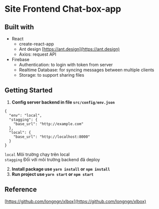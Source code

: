# Site Frontend Chat-box-app

## Built with

* React
    * create-react-app
    * Ant design [https://ant.design](https://ant.design)
    * Axios: request API
* Firebase
    * Authentication: to login with token from server
    * Realtime Database: for syncing messages between multiple clients
    * Storage: to support sharing files

## Getting Started
1. **Config server backend in file `src/config/env.json`**
```
{
  "env": "local",
  "stagging": {
    "base_url": "http://example.com"
  },
  "local": {
    "base_url": "http://localhost:8000"
  }
}
```
`local` Môi trường chạy trên local   
`stagging` Đối với môi trường backend đã deploy  

2. **Install package use `yarn install` or `npm install`**  
3. **Run project use `yarn start` or `npm start`**  

## Reference

[https://github.com/longngn/xlbox](https://github.com/longngn/xlbox)
